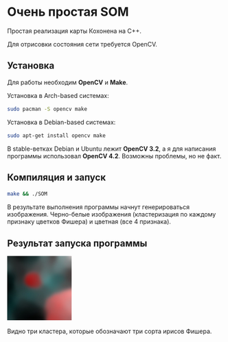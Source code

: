 # Очень простая SOM

Простая реализация карты Кохонена на C++.

Для отрисовки состояния сети требуется OpenCV.

## Установка
Для работы необходим **OpenCV** и **Make**.

Установка в Arch-based системах:
```bash
sudo pacman -S opencv make
```
Установка в Debian-based системах:
```bash
sudo apt-get install opencv make
```
В stable-ветках Debian и Ubuntu лежит **OpenCV 3.2**, а я для написания программы использовал **OpenCV 4.2**. Возможны проблемы, но не факт.

## Компиляция и запуск
```bash
make && ./SOM
```
В результате выполнения программы начнут генерироваться изображения. Черно-белые изображения (кластеризация по каждому признаку цветков Фишера) и цветная (все 4 признака).

## Результат запуска программы
![Alt-текст](https://github.com/gram-code/Very-Simple-SOM/raw/main/result.jpg "Цветки Фишера")


Видно три кластера, которые обозначают три сорта ирисов Фишера.
